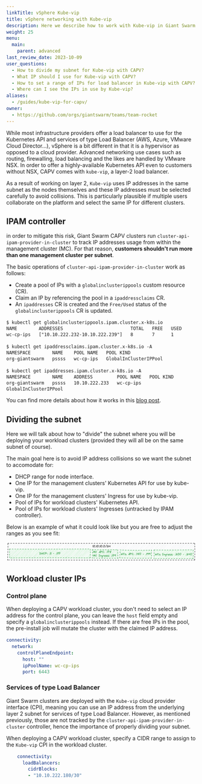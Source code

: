 ```yaml
---
linkTitle: vSphere Kube-vip
title: vSphere networking with Kube-vip
description: Here we describe how to work with Kube-vip in Giant Swarm CAPV clusters.
weight: 25
menu:
  main:
    parent: advanced
last_review_date: 2023-10-09
user_questions:
  - How to divide my subnet for Kube-vip with CAPV?
  - What IP should I use for Kube-vip with CAPV?
  - How to set a range of IPs for load balancer in Kube-vip with CAPV?
  - Where can I see the IPs in use by Kube-vip?
aliases:
  - /guides/kube-vip-for-capv/
owner:
  - https://github.com/orgs/giantswarm/teams/team-rocket
---
```

While most infrastructure providers offer a load balancer to use for the Kubernetes API and services of type Load Balancer (AWS, Azure, VMware Cloud Director...), vSphere is a bit different in that it is a hypervisor as opposed to a cloud provider. Advanced networking use cases such as routing, firewalling, load balancing and the likes are handled by VMware NSX. In order to offer a highly-available Kubernetes API even to customers without NSX, CAPV comes with `kube-vip`, a layer-2 load balancer.

As a result of working on layer 2, `Kube-vip` uses IP addresses in the same subnet as the nodes themselves and these IP addresses must be selected carefully to avoid collisions. This is particularly plausible if multiple users collaborate on the platform and select the same IP for different clusters.

## IPAM controller

in order to mitigate this risk, Giant Swarm CAPV clusters run `cluster-api-ipam-provider-in-cluster` to track IP addresses usage from within the management cluster (MC). For that reason, **customers shouldn't run more than one management cluster per subnet**.

The basic operations of `cluster-api-ipam-provider-in-cluster` work as follows:

* Create a pool of IPs with a `globalinclusterippools` custom resource (CR).
* Claim an IP by referencing the pool in a `ipaddressclaims` CR.
* An `ipaddresses` CR is created and the `Free/Used` status of the `globalinclusterippools` CR is updated.

```nohighlight
$ kubectl get globalinclusterippools.ipam.cluster.x-k8s.io
NAME        ADDRESSES                         TOTAL   FREE   USED
wc-cp-ips   ["10.10.222.232-10.10.222.239"]   8       7      1

$ kubectl get ipaddressclaims.ipam.cluster.x-k8s.io -A
NAMESPACE        NAME    POOL NAME   POOL KIND
org-giantswarm   pssss   wc-cp-ips   GlobalInClusterIPPool

$ kubectl get ipaddresses.ipam.cluster.x-k8s.io -A
NAMESPACE        NAME    ADDRESS         POOL NAME   POOL KIND
org-giantswarm   pssss   10.10.222.233   wc-cp-ips   GlobalInClusterIPPool
```

You can find more details about how it works in this [blog post](https://kremser.dev/post/ipam-for-capv/).

## Dividing the subnet

Here we will talk about how to "divide" the subnet where you will be deploying your workload clusters (provided they will all be on the same subnet of course).

The main goal here is to avoid IP address collisions so we want the subnet to accomodate for:

* DHCP range for node interface.
* One IP for the management clusters' Kubernetes API for use by kube-vip.
* One IP for the management clusters' Ingress for use by kube-vip.
* Pool of IPs for workload clusters' Kubernetes API.
* Pool of IPs for workload clusters' Ingresses (untracked by IPAM controller).

Below is an example of what it could look like but you are free to adjust the ranges as you see fit:

![kube-vip range](capv-kubevip-ipam.png)

## Workload cluster IPs

### Control plane

When deploying a CAPV workload cluster, you don't need to select an IP address for the control plane, you can leave the `host` field empty and specify a `globalinclusterippools` instead. If there are free IPs in the pool, the pre-install job will mutate the cluster with the claimed IP address.

```yaml
connectivity:
  network:
    controlPlaneEndpoint:
      host: ""
      ipPoolName: wc-cp-ips
      port: 6443
```

### Services of type Load Balancer

Giant Swarm clusters are deployed with the `Kube-vip` cloud provider interface (CPI), meaning you can use an IP address from the underlying layer 2 subnet for services of type Load Balancer. However, as mentioned previously, those are not tracked by the `cluster-api-ipam-provider-in-cluster` controller, hence the importance of properly dividing your subnet.

When deploying a CAPV workload cluster, specify a CIDR range to assign to the `Kube-vip` CPI in the workload cluster.

```yaml
    connectivity:
      loadBalancers:
        cidrBlocks:
        - "10.10.222.180/30"
```
